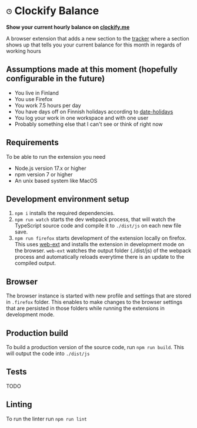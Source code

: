 # ![Icon](./dist/icon16.png) Clockify Balance

**Show your current hourly balance on [clockify.me](https://clockify.me)**

A browser extension that adds a new section to the [tracker](https://clockify.me/tracker) where a section shows up that tells you your current balance for this month in regards of working hours

## Assumptions made at this moment (hopefully configurable in the future)

- You live in Finland
- You use Firefox
- You work 7.5 hours per day
- You have days off on Finnish holidays according to [date-holidays](https://github.com/commenthol/date-holidays)
- You log your work in one workspace and with one user
- Probably something else that I can't see or think of right now

## Requirements

To be able to run the extension you need

- Node.js version 17.x or higher
- npm version 7 or higher
- An unix based system like MacOS

## Development environment setup

1. `npm i` installs the required dependencies.
2. `npm run watch` starts the dev webpack process, that will watch the TypeScript source code and compile it to `./dist/js` on each new file save.
3. `npm run firefox` starts development of the extension locally on firefox. This uses [web-ext](https://github.com/mozilla/web-ext) and installs the extension in development mode on the browser. `web-ext` watches the output folder (./dist/js) of the webpack process and automatically reloads everytime there is an update to the compiled output.

## Browser

The browser instance is started with new profile and settings that are stored in `.firefox` folder. This enables to make changes to the browser settings that are persisted in those folders while running the extensions in development mode.

## Production build

To build a production version of the source code, run `npm run build`. This will output the code into `./dist/js`

## Tests

TODO

## Linting

To run the linter run `npm run lint`
